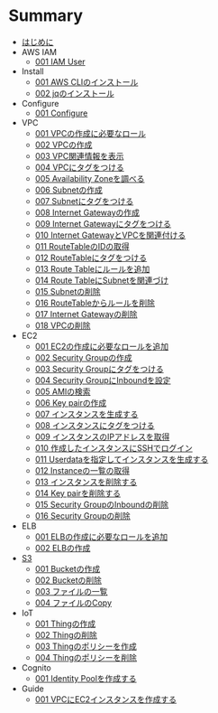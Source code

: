 # Summary
* [はじめに](README.md)
* AWS IAM
	* [001 IAM User](iam/001_iamuser.md)
* Install
	* [001 AWS CLIのインストール](install/001_install.md)
	* [002 jqのインストール](install/002_jq.md)
* Configure
	* [001 Configure](configure/001_setting.md)
* VPC
	* [001 VPCの作成に必要なロール](vpc/001_permission.md)
	* [002 VPCの作成](vpc/002_create_vpc.md)
	* [003 VPC関連情報を表示](vpc/003_describe_vpc.md)
	* [004 VPCにタグをつける](vpc/004_create_tag.md)
	* [005 Availability Zoneを調べる](vpc/005_describe_availability_zone.md)
	* [006 Subnetの作成](vpc/006_create_subnet.md)
	* [007 Subnetにタグをつける](vpc/007_create_subnet_tag.md)
	* [008 Internet Gatewayの作成](vpc/008_create_gateway.md)
	* [009 Internet Gatewayにタグをつける](vpc/009_add_gateway_tag.md)
	* [010 Internet GatewayとVPCを関連付ける](vpc/010_vpc_gateway.md)
	* [011 RouteTableのIDの取得](vpc/011_modify_route_table.md)
	* [012 RouteTableにタグをつける](vpc/012_create_route_table_tag.md)
	* [013 Route Tableにルールを追加](vpc/013_add_rule.md)
	* [014 Route TableにSubnetを関連づけ](vpc/014_associate_subnet.md)
	* [015 Subnetの削除](vpc/015_delete_subnet.md)
	* [016 RouteTableからルールを削除](vpc/016_delete_route.md)
	* [017 Internet Gatewayの削除](vpc/017_delete_gateway.md)
	* [018 VPCの削除](vpc/018_delete_vpc.md)
* EC2
	* [001 EC2の作成に必要なロールを追加](/ec2/001_permission.md)
	* [002 Security Groupの作成](/ec2/002_create_security.md)
	* [003 Security Groupにタグをつける](/ec2/003_add_security_tag.md)
	* [004 Security GroupにInboundを設定](/ec2/004_add_inbound.md)
	* [005 AMIの検索](/ec2/005_search_ami.md)
	* [006 Key pairの作成](/ec2/006_key_pair.md)
	* [007 インスタンスを生成する](/ec2/007_create_instance.md)
	* [008 インスタンスにタグをつける](/ec2/008_create_instance_tag.md)
	* [009 インスタンスのIPアドレスを取得](/ec2/009_get_instance_ip.md)
	* [010 作成したインスタンスにSSHでログイン](/ec2/010_login_ec2.md)
	* [011 Userdataを指定してインスタンスを生成する](/ec2/011_userdata.md)
	* [012 Instanceの一覧の取得](/ec2/012_describe.md)
	* [013 インスタンスを削除する](/ec2/013_delete_instance.md)
	* [014 Key pairを削除する](/ec2/014_delete_key_pair.md)
	* [015 Security GroupのInboundの削除](/ec2/015_del_inbound.md)
	* [016 Security Groupの削除](/ec2/016_delete_security.md)
* ELB
	* [001 ELBの作成に必要なロールを追加](/elb/001_permission.md)
	* [002 ELBの作成](/elb/002_create_elb.md)
* [S3](s3/README.md)
	* [001 Bucketの作成](s3/001_make_bucket.md)
	* [002 Bucketの削除](s3/002_remove_bucket.md)
	* [003 ファイルの一覧](s3/003_ls.md)
	* [004 ファイルのCopy](s3/004_copy.md)
* IoT
	* [001 Thingの作成](iot/001_create_thing.md)
	* [002 Thingの削除](iot/002_delete_thing.md)
	* [003 Thingのポリシーを作成](iot/003_create_policy.md)
	* [004 Thingのポリシーを削除](iot/004_delete_policy.md)
* Cognito
	* [001 Identity Poolを作成する](cognito/001_create-identity.md)
* Guide
	* [001 VPCにEC2インスタンスを作成する](guide/001_create_ec2_instance_in_vpc.md)